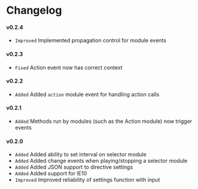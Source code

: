 # Changelog

#### v0.2.4
- `Improved` Implemented propagation control for module events

#### v0.2.3
- `Fixed` Action event now has correct context

#### v0.2.2
- `Added` Added `action` module event for handling action calls

#### v0.2.1
- `Added` Methods run by modules (such as the Action module) now trigger events

#### v0.2.0
- `Added` Added ability to set interval on selector module
- `Added` Added change events when playing/stopping a selector module
- `Added` Added JSON support to directive settings
- `Added` Added support for IE10
- `Improved` Improved reliability of settings function with input
